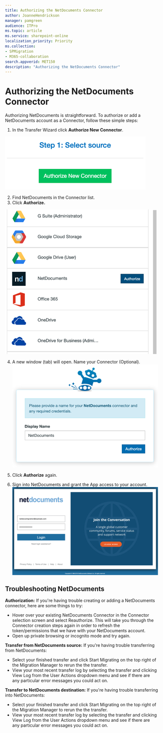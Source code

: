 ```yaml
---
title: Authorizing the NetDocuments Connector
author: JoanneHendrickson
manager: pamgreen
audience: ITPro
ms.topic: article
ms.service: sharepoint-online
localization_priority: Priority
ms.collection: 
- SPMigration
- M365-collaboration
search.appverid: MET150
description: "Authorizing the NetDocuments Connector"
---
```

# Authorizing the NetDocuments Connector


Authorizing NetDocuments is straightforward. To authorize or add a NetDocuments account as a Connector, follow these simple steps:

1. In the Transfer Wizard click **Authorize New Connector**.

![Auth New Connector](media/clear_auth.png)

2. Find NetDocuments in the Connector list.
3. Click **Authorize.**

![NetDocuments Connector List](media/auth_netdocuments.png)

4. A new window (tab) will open. Name your Connector (Optional).
![NetDocuments name connector](media/auth_name_connector_netdocuments.png)

5. Click **Authorize** again.
6. Sign into NetDocuments and grant the App access to your account.
![NetDocuments signin](media/netdocuments_signin.png)

## Troubleshooting NetDocuments

**Authorization:** If you're having trouble creating or adding a NetDocuments connector, here are some things to try:

- Hover over your existing NetDocuments Connector in the Connector selection screen and select Reauthorize. This will take you through the Connector creation steps again in order to refresh the token/permissions that we have with your NetDocuments account.
- Open up private browsing or incognito mode and try again.

**Transfer from NetDocuments source:** If you're having trouble transferring from NetDocuments:

- Select your finished transfer and click Start Migrating on the top right of the Migration Manager to rerun the the transfer.
- View your most recent transfer log by selecting the transfer and clicking View Log from the User Actions dropdown menu and see if there are any particular error messages you could act on.

**Transfer to NetDocuments destination:** If you're having trouble transferring into NetDocuments:

- Select your finished transfer and click Start Migrating on the top right of the Migration Manager to rerun the the transfer.
- View your most recent transfer log by selecting the transfer and clicking View Log from the User Actions dropdown menu and see if there are any particular error messages you could act on.
